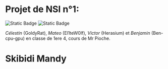 # Projet de NSI n°1:

![Static Badge](https://img.shields.io/badge/Groupe_1-Projet_1-blue)
![Static Badge](https://img.shields.io/badge/Langage-Python-green?style=flat&logo=python&logoColor=green)

*Célestin* (GoldyRat), *Mateo* (El1teW0lf), *Victor* (Herasium) et *Benjamin* (Ben-cpu-gpu) en classe de 1ere 4, cours de Mr Pioche.
# Skibidi Mandy
